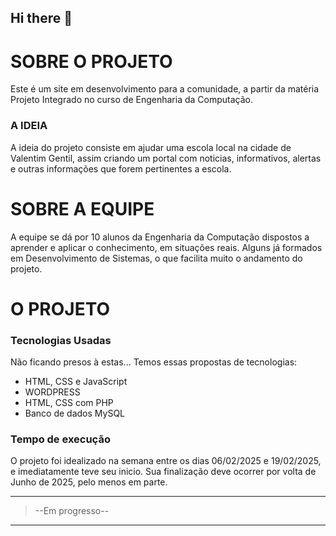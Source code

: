 ## Hi there 👋

<!--

**Here are some ideas to get you started:**

🙋‍♀️ A short introduction - what is your organization all about?
🌈 Contribution guidelines - how can the community get involved?
👩‍💻 Useful resources - where can the community find your docs? Is there anything else the community should know?
🍿 Fun facts - what does your team eat for breakfast?
🧙 Remember, you can do mighty things with the power of [Markdown](https://docs.github.com/github/writing-on-github/getting-started-with-writing-and-formatting-on-github/basic-writing-and-formatting-syntax)
-->

# SOBRE O PROJETO
Este é um site em desenvolvimento para a comunidade, a partir da matéria Projeto Integrado no curso de Engenharia da Computação.

### A IDEIA
A ideia do projeto consiste em ajudar uma escola local na cidade de Valentim Gentil, assim criando um portal com noticias, informativos, alertas e outras informações que forem pertinentes a escola.

# SOBRE A EQUIPE
A equipe se dá por 10 alunos da Engenharia da Computação dispostos a aprender e aplicar o conhecimento, em situações reais. Alguns já formados em Desenvolvimento de Sistemas, o que facilita muito o andamento do projeto.

# O PROJETO
### Tecnologias Usadas
Não ficando presos à estas... Temos essas propostas de tecnologias:
* HTML, CSS e JavaScript
* WORDPRESS
* HTML, CSS com PHP
* Banco de dados MySQL

### Tempo de execução
O projeto foi idealizado na semana entre os dias 06/02/2025 e 19/02/2025, e imediatamente teve seu inicio. Sua finalização deve ocorrer por volta de Junho de 2025, pelo menos em parte.


***
> --Em progresso--
***


